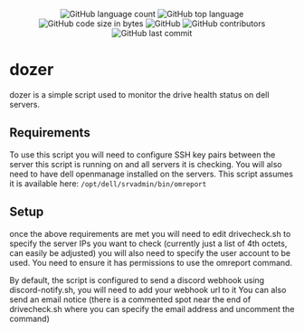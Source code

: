 <p align="center">
	<img alt="GitHub language count" src="https://img.shields.io/github/languages/count/the-amaya/dozer?style=plastic">
	<img alt="GitHub top language" src="https://img.shields.io/github/languages/top/the-amaya/dozer?style=plastic">
	<img alt="GitHub code size in bytes" src="https://img.shields.io/github/languages/code-size/the-amaya/dozer?style=plastic">
	<img alt="GitHub" src="https://img.shields.io/github/license/the-amaya/dozer?style=plastic">
	<img alt="GitHub contributors" src="https://img.shields.io/github/contributors/the-amaya/dozer?style=plastic">
	<img alt="GitHub last commit" src="https://img.shields.io/github/last-commit/the-amaya/dozer?style=plastic">
</p>

# dozer

dozer is a simple script used to monitor the drive health status on dell servers.


## Requirements

To use this script you will need to configure SSH key pairs between the server this script is running on and all servers it is checking.
You will also need to have dell openmanage installed on the servers. This script assumes it is available here: ```/opt/dell/srvadmin/bin/omreport```


## Setup

once the above requirements are met you will need to edit drivecheck.sh to specify the server IPs you want to check (currently just a list of 4th octets, can easily be adjusted)
you will also need to specify the user account to be used. You need to ensure it has permissions to use the omreport command.

By default, the script is configured to send a discord webhook using discord-notify.sh, you will need to add your webhook url to it
You can also send an email notice (there is a commented spot near the end of drivecheck.sh where you can specify the email address and uncomment the command)